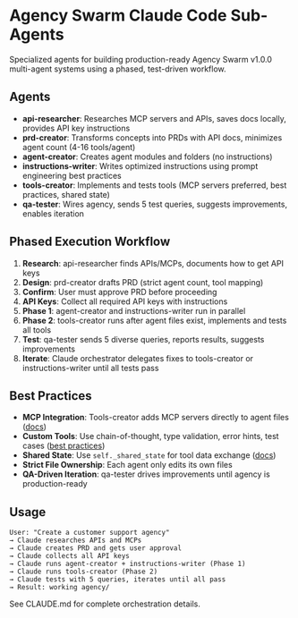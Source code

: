 # Agency Swarm Claude Code Sub-Agents

Specialized agents for building production-ready Agency Swarm v1.0.0 multi-agent systems using a phased, test-driven workflow.

## Agents

- **api-researcher**: Researches MCP servers and APIs, saves docs locally, provides API key instructions
- **prd-creator**: Transforms concepts into PRDs with API docs, minimizes agent count (4-16 tools/agent)
- **agent-creator**: Creates agent modules and folders (no instructions)
- **instructions-writer**: Writes optimized instructions using prompt engineering best practices
- **tools-creator**: Implements and tests tools (MCP servers preferred, best practices, shared state)
- **qa-tester**: Wires agency, sends 5 test queries, suggests improvements, enables iteration

## Phased Execution Workflow

1. **Research**: api-researcher finds APIs/MCPs, documents how to get API keys
2. **Design**: prd-creator drafts PRD (strict agent count, tool mapping)
3. **Confirm**: User must approve PRD before proceeding
4. **API Keys**: Collect all required API keys with instructions
5. **Phase 1**: agent-creator and instructions-writer run in parallel
6. **Phase 2**: tools-creator runs after agent files exist, implements and tests all tools
7. **Test**: qa-tester sends 5 diverse queries, reports results, suggests improvements
8. **Iterate**: Claude orchestrator delegates fixes to tools-creator or instructions-writer until all tests pass

## Best Practices
- **MCP Integration**: Tools-creator adds MCP servers directly to agent files ([docs](https://agency-swarm.ai/core-framework/tools/mcp-integration))
- **Custom Tools**: Use chain-of-thought, type validation, error hints, test cases ([best practices](https://agency-swarm.ai/core-framework/tools/custom-tools/best-practices))
- **Shared State**: Use `self._shared_state` for tool data exchange ([docs](https://agency-swarm.ai/additional-features/shared-state))
- **Strict File Ownership**: Each agent only edits its own files
- **QA-Driven Iteration**: qa-tester drives improvements until agency is production-ready

## Usage

```
User: "Create a customer support agency"
→ Claude researches APIs and MCPs
→ Claude creates PRD and gets user approval
→ Claude collects all API keys
→ Claude runs agent-creator + instructions-writer (Phase 1)
→ Claude runs tools-creator (Phase 2)
→ Claude tests with 5 queries, iterates until all pass
→ Result: working agency/
```

See CLAUDE.md for complete orchestration details.